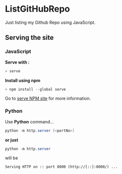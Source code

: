 # ListGitHubRepo

Just listing my Github Repo using JavaScript.

## Serving the site
### JavaScript

**Serve with :**

```powershell
> serve
```

**Install using npm**

```powershell
> npm install --global serve
```

Go to [serve NPM site](https://www.npmjs.com/package/serve) for more information.

### Python

Use **Python** command...

```powershell
python -m http.server [<portNo>]
```

**or just**

```powershell
python -m http.server
```

will be 

```
Serving HTTP on :: port 8000 (http://[::]:8000/) ...
```
